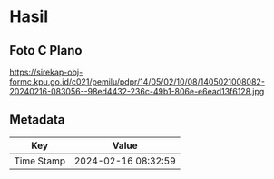 # Hasil

## Foto C Plano

https://sirekap-obj-formc.kpu.go.id/c021/pemilu/pdpr/14/05/02/10/08/1405021008082-20240216-083056--98ed4432-236c-49b1-806e-e6ead13f6128.jpg


## Metadata

| Key        | Value               |
| ---------- | ------------------- |
| Time Stamp | 2024-02-16 08:32:59 |




